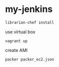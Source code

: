 my-jenkins
==========
```
librarian-chef install
```

use virtual box

```
vagrant up
```

create AMI

```
packer packer_ec2.json
```
